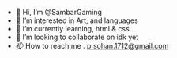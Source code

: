 - 👋 Hi, I’m @SambarGaming
- 👀 I’m interested in Art, and languages
- 🌱 I’m currently learning, html & css
- 💞️ I’m looking to collaborate on idk yet
- 📫 How to reach me . p.sohan.1712@gmail.com

<!---
SambarGaming/SambarGaming is a ✨ special ✨ repository because its `README.md` (this file) appears on your GitHub profile.
You can click the Preview link to take a look at your changes.
--->
